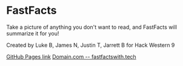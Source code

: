 # FastFacts

Take a picture of anything you don't want to read, and FastFacts will summarize it for you!

Created by Luke B, James N, Justin T, Jarrett B for Hack Western 9

[GitHub Pages link](https://lblommesteyn.github.io/hw9)
[Domain.com -- fastfactswith.tech](https://fastfactswith.tech)
